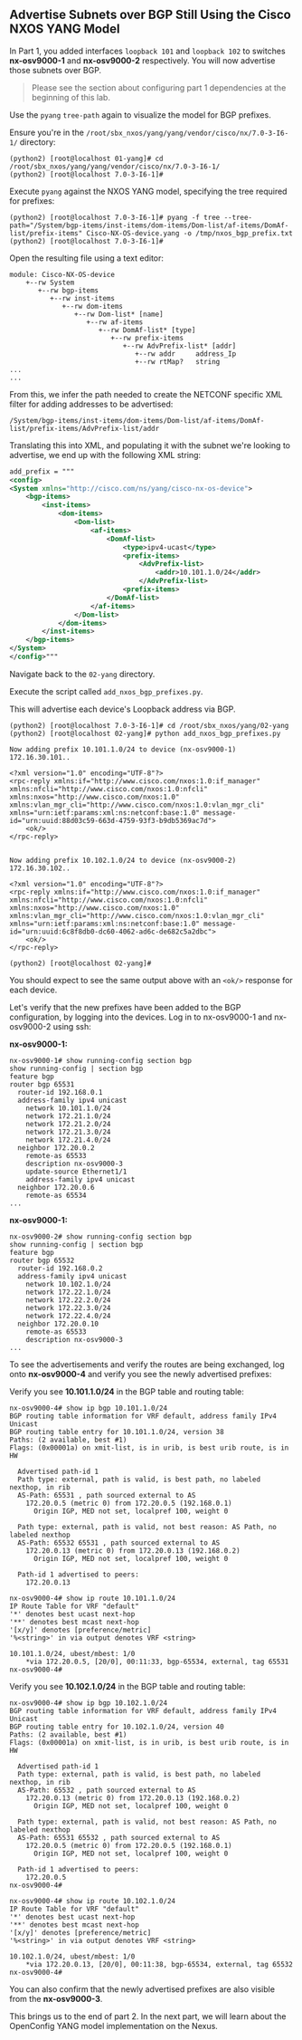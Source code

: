 ## Advertise Subnets over BGP Still Using the Cisco NXOS YANG Model

In Part 1, you added interfaces `loopback 101` and  `loopback 102` to switches **nx-osv9000-1** and **nx-osv9000-2** respectively. You will now advertise those subnets over BGP.

> Please see the section about configuring part 1 dependencies at the beginning of this lab.

Use the `pyang` `tree-path` again to visualize the model for BGP prefixes.

Ensure you're in the `/root/sbx_nxos/yang/yang/vendor/cisco/nx/7.0-3-I6-1/`  directory:

``` shell
(python2) [root@localhost 01-yang]# cd /root/sbx_nxos/yang/yang/vendor/cisco/nx/7.0-3-I6-1/
(python2) [root@localhost 7.0-3-I6-1]# 

```

Execute `pyang` against the NXOS YANG model, specifying the tree required for prefixes:

``` shell
(python2) [root@localhost 7.0-3-I6-1]# pyang -f tree --tree-path="/System/bgp-items/inst-items/dom-items/Dom-list/af-items/DomAf-list/prefix-items" Cisco-NX-OS-device.yang -o /tmp/nxos_bgp_prefix.txt
(python2) [root@localhost 7.0-3-I6-1]# 

```

Open the resulting file using a text editor:

``` shell
module: Cisco-NX-OS-device
    +--rw System
       +--rw bgp-items
          +--rw inst-items
             +--rw dom-items
                +--rw Dom-list* [name]
                   +--rw af-items
                      +--rw DomAf-list* [type]
                         +--rw prefix-items
                            +--rw AdvPrefix-list* [addr]
                               +--rw addr     address_Ip
                               +--rw rtMap?   string
...
...
```

From this, we infer the path needed to create the NETCONF specific XML filter for adding addresses to be advertised: 

`/System/bgp-items/inst-items/dom-items/Dom-list/af-items/DomAf-list/prefix-items/AdvPrefix-list/addr`

Translating this into XML, and populating it with the subnet we're looking to advertise, we end up with the following XML string:


``` xml
add_prefix = """
<config>
<System xmlns="http://cisco.com/ns/yang/cisco-nx-os-device">
    <bgp-items>
        <inst-items>
            <dom-items>
                <Dom-list>
                    <af-items>
                        <DomAf-list>
                            <type>ipv4-ucast</type>
                            <prefix-items>
                                <AdvPrefix-list>
                                    <addr>10.101.1.0/24</addr>
                                </AdvPrefix-list>
                            <prefix-items>
                        </DomAf-list>
                    </af-items>
                </Dom-list>
            </dom-items>
        </inst-items>
    </bgp-items>
</System>
</config>"""

```

Navigate back to the `02-yang` directory. 

Execute the script called `add_nxos_bgp_prefixes.py`.

This will advertise each device's Loopback address via BGP.


``` 
(python2) [root@localhost 7.0-3-I6-1]# cd /root/sbx_nxos/yang/02-yang
(python2) [root@localhost 02-yang]# python add_nxos_bgp_prefixes.py 

Now adding prefix 10.101.1.0/24 to device (nx-osv9000-1) 172.16.30.101..

<?xml version="1.0" encoding="UTF-8"?>
<rpc-reply xmlns:if="http://www.cisco.com/nxos:1.0:if_manager" xmlns:nfcli="http://www.cisco.com/nxos:1.0:nfcli" xmlns:nxos="http://www.cisco.com/nxos:1.0" xmlns:vlan_mgr_cli="http://www.cisco.com/nxos:1.0:vlan_mgr_cli" xmlns="urn:ietf:params:xml:ns:netconf:base:1.0" message-id="urn:uuid:88d03c59-663d-4759-93f3-b9db5369ac7d">
    <ok/>
</rpc-reply>


Now adding prefix 10.102.1.0/24 to device (nx-osv9000-2) 172.16.30.102..

<?xml version="1.0" encoding="UTF-8"?>
<rpc-reply xmlns:if="http://www.cisco.com/nxos:1.0:if_manager" xmlns:nfcli="http://www.cisco.com/nxos:1.0:nfcli" xmlns:nxos="http://www.cisco.com/nxos:1.0" xmlns:vlan_mgr_cli="http://www.cisco.com/nxos:1.0:vlan_mgr_cli" xmlns="urn:ietf:params:xml:ns:netconf:base:1.0" message-id="urn:uuid:6c8f8db0-dc60-4062-ad6c-de682c5a2dbc">
    <ok/>
</rpc-reply>

(python2) [root@localhost 02-yang]# 

```

You should expect to see the same output above with an `<ok/>` response for each device.


Let's verify that the new prefixes have been added to the BGP configuration, by logging into the devices. Log in to nx-osv9000-1 and nx-osv9000-2 using ssh:


**nx-osv9000-1:**

``` shell
nx-osv9000-1# show running-config section bgp
show running-config | section bgp
feature bgp
router bgp 65531
  router-id 192.168.0.1
  address-family ipv4 unicast
    network 10.101.1.0/24
    network 172.21.1.0/24
    network 172.21.2.0/24
    network 172.21.3.0/24
    network 172.21.4.0/24
  neighbor 172.20.0.2
    remote-as 65533
    description nx-osv9000-3
    update-source Ethernet1/1
    address-family ipv4 unicast
  neighbor 172.20.0.6
    remote-as 65534
...
```

**nx-osv9000-1:**

``` shell
nx-osv9000-2# show running-config section bgp
show running-config | section bgp
feature bgp
router bgp 65532
  router-id 192.168.0.2
  address-family ipv4 unicast
    network 10.102.1.0/24
    network 172.22.1.0/24
    network 172.22.2.0/24
    network 172.22.3.0/24
    network 172.22.4.0/24
  neighbor 172.20.0.10
    remote-as 65533
    description nx-osv9000-3
...
```


To see the advertisements and verify the routes are being exchanged, log onto **nx-osv9000-4** and verify you see the newly advertised prefixes:

Verify you see **10.101.1.0/24** in the BGP table and routing table:

``` 
nx-osv9000-4# show ip bgp 10.101.1.0/24
BGP routing table information for VRF default, address family IPv4 Unicast
BGP routing table entry for 10.101.1.0/24, version 38
Paths: (2 available, best #1)
Flags: (0x00001a) on xmit-list, is in urib, is best urib route, is in HW

  Advertised path-id 1
  Path type: external, path is valid, is best path, no labeled nexthop, in rib
  AS-Path: 65531 , path sourced external to AS
    172.20.0.5 (metric 0) from 172.20.0.5 (192.168.0.1)
      Origin IGP, MED not set, localpref 100, weight 0

  Path type: external, path is valid, not best reason: AS Path, no labeled nexthop
  AS-Path: 65532 65531 , path sourced external to AS
    172.20.0.13 (metric 0) from 172.20.0.13 (192.168.0.2)
      Origin IGP, MED not set, localpref 100, weight 0

  Path-id 1 advertised to peers:
    172.20.0.13    
```

```
nx-osv9000-4# show ip route 10.101.1.0/24
IP Route Table for VRF "default"
'*' denotes best ucast next-hop
'**' denotes best mcast next-hop
'[x/y]' denotes [preference/metric]
'%<string>' in via output denotes VRF <string>

10.101.1.0/24, ubest/mbest: 1/0
    *via 172.20.0.5, [20/0], 00:11:33, bgp-65534, external, tag 65531
nx-osv9000-4# 

```

Verify you see **10.102.1.0/24** in the BGP table and routing table:

``` 
nx-osv9000-4# show ip bgp 10.102.1.0/24
BGP routing table information for VRF default, address family IPv4 Unicast
BGP routing table entry for 10.102.1.0/24, version 40
Paths: (2 available, best #1)
Flags: (0x00001a) on xmit-list, is in urib, is best urib route, is in HW

  Advertised path-id 1
  Path type: external, path is valid, is best path, no labeled nexthop, in rib
  AS-Path: 65532 , path sourced external to AS
    172.20.0.13 (metric 0) from 172.20.0.13 (192.168.0.2)
      Origin IGP, MED not set, localpref 100, weight 0

  Path type: external, path is valid, not best reason: AS Path, no labeled nexthop
  AS-Path: 65531 65532 , path sourced external to AS
    172.20.0.5 (metric 0) from 172.20.0.5 (192.168.0.1)
      Origin IGP, MED not set, localpref 100, weight 0

  Path-id 1 advertised to peers:
    172.20.0.5     
nx-osv9000-4# 

```

```
nx-osv9000-4# show ip route 10.102.1.0/24
IP Route Table for VRF "default"
'*' denotes best ucast next-hop
'**' denotes best mcast next-hop
'[x/y]' denotes [preference/metric]
'%<string>' in via output denotes VRF <string>

10.102.1.0/24, ubest/mbest: 1/0
    *via 172.20.0.13, [20/0], 00:11:38, bgp-65534, external, tag 65532
nx-osv9000-4# 

```

You can also confirm that the newly advertised prefixes are also visible from the **nx-osv9000-3**.

This brings us to the end of part 2. In the next part, we will learn about the OpenConfig YANG model implementation on the Nexus.
